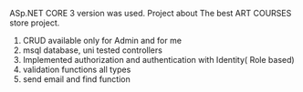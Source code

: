 ASp.NET CORE 3 version was used. Project about The best ART COURSES store project. 

1) CRUD available only for Admin and for me
2) msql database, uni tested controllers
3)  Implemented authorization and authentication with Identity( Role based)
4) validation functions all types
5) send email and find function 



